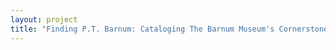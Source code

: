```yaml
--- 
layout: project 
title: "Finding P.T. Barnum: Cataloging The Barnum Museum's Cornerstone Collection" 
---
```



